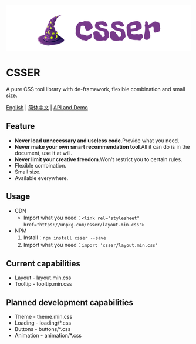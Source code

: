 <p align="center">
  <img src="./src/img/logo.png">
</p>

# CSSER
A pure CSS tool library with de-framework, flexible combination and small size.

[English](https://github.com/hirgb/csser) | [简体中文](https://github.com/hirgb/csser/blob/master/README_zh.md) | [API and Demo](http://hirgb.com/csser)

## Feature

- **Never load unnecessary and useless code**.Provide what you need.
- **Never make your own smart recommendation tool**.All it can do is in the document, use it at will.
- **Never limit your creative freedom**.Won't restrict you to certain rules.
- Flexible combination.
- Small size.
- Available everywhere.

## Usage
- CDN
  - Import what you need：`<link rel="stylesheet" href="https://unpkg.com/csser/layout.min.css">`
- NPM
  1. Install：`npm install csser --save`
  2. Import what you need：`import 'csser/layout.min.css'`

## Current capabilities

- Layout - layout.min.css
- Tooltip - tooltip.min.css

## Planned development capabilities

- Theme - theme.min.css
- Loading - loading/*.css
- Buttons - buttons/*.css
- Animation - animation/*.css